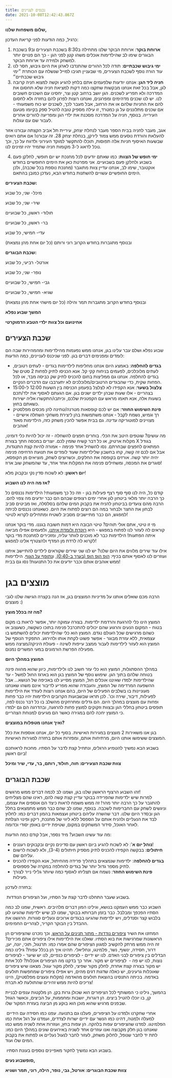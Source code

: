 ```yaml
---
title: נכנסים לעניינים
date: 2021-10-08T12:42:43.867Z
---
```

**שלום משפחות שלנו,** 

כרגיל, כמה הודעות לפני קריאת העדכון:

1. **ארוחת בוקר**: ארוחת הבוקר שלנו מתחילה ב8:30 בשכבת הצעירים וב9 בשכבת הבוגרים שימו לב שהילדימות אוכלים משהו קטן לפני הגן - כך הם פנויים יותר למשחק ולמידה עד ארוחת הבוקר. 
2. **ימי גיבוש שכבתיים**: תודה לכל ההורים שהתנדבו לארגן את היום גיבוש, חסר לנו עוד הורה נוסף לשכבת הצעירים, מי שבעניין תגיבו למייל שנשלח עם הכותרת ״ימי גיבוש שכבתיים״ 
3. **חניה ליד הגן**: אנחנו יודעות שלפעמים אתם בלחץ להגיע וקשה למצוא חניה קרובה לגן, אבל בכל זאת אנחנו מבקשות שתקצו כמה דקות למציאת חניה שלא תחסום את המדרכה ולא תפריע לשכנים. הגן יושב ברחוב קטן וצר, יחסינו עם השכנים חשובים לנו. יש לנו שכנים מדהימים ומפרגנים, ואנחנו רוצות לפרגן להם בחזרה ולא לחסום להם את החניות שלהם או את הרחוב, אבל מעבר לכך, לשכנים יש כוח משמעותי - אם שכנים מתלוננים על גן כמטרד, זו עילה מספיק טובה להטיל ספק בקיומו מטעם העירייה. בנוסף, חניה על המדרכה מסכנת את ילדי הגן ומפריעה להורים אחרים לעבור שם עם עגלות.

אגב, מעבר לחניה בבית הספר מעבר לנחלת יצחק, עיריית תל אביב הקצתה עבורנו אזור להעלאת והורדת נוסעים ממש צמוד לירקן, בנחלת יצחק 28. זה עבורנו! אם אתם רואים שבשעות האיסוף חניות אלה תפוסות, תוכלו להתקשר למוקד העירוני ולדווח על כך, וכך נוכל לדאוג ל-3 מקומות חניה שתמיד יהיו זמינים לנו.

4. **ימי חופש של הצוות**: כמו שאתם יודעים לכל מחנכת יש יום חופשי, לחלקן פעם בשבוע ולחלקן פעם בשבועיים. אני מפרטת כאן את הימים החופשיים בחודש אוקטובר, שימו לב, אנחנו עדיין צוות מתוגבר (מחנכת נוספת בכל שכבה), ולכן הימים החופשיים עשויים להשתנות בחודש הבא, נעדכן כמובן בהתאם. 

**שכבת הצעירים:** 

מיכל- שני, כל שבוע 

שיר- שני, כל שבוע

חולוד- ראשון, כל שבועיים 

בר- ראשון, כל שבועיים 

עדי- חמישי, כל שבוע

ובנוסף מתגברות בחודש הקרוב רוני ורותם (כל יום אחת מהן נמצאת)

**שכבת הבוגרים:** 

אורטל- רביעי, כל שבוע 

נופר- שני, כל שבוע 

גבי- חמישי, כל שבועיים 

שגיא- חמישי, כל שבועיים

ובנוסף בחודש הקרוב מתגברות תמר והילה (כל יום מישהי אחת מהן נמצאת) 

**המשך שבוע נפלא** 

**אחינועם וכל צוות ילדי הטבע הדמוקרטי** 

## שכבת הצעירים

שבוע נפלא ושלם עבר עלינו בגן, אנחנו ממש נפעמות מהילדימות ומהמהירות שבה הם לומדים ומפנימים דברים בגן. לפני שניכנס לעניינים, כמה הודעות:

* **בגדים להחלפה**: באמצע היום אנחנו מחליפות לילדימות בגדים - לעתים רטובים, לעתים מלוכלכים, לפעמים בניחוח קקי קל. אנא הכניסו לתיק לפחות 2 סטים של בגדים להחלפה. אנחנו גם ממליצות בחום להכניס לתיק שק כביסה מבד, או לכל הפחות שקית, כדי שהבגדים הרטובים/מלוכלכים לא יתערבבו עם הדברים הנקיים.
* **צלצול בשער**: אנא הקפידו לא לצלצל בפעמון הכניסה בין השעות 12:00 ל-15:00 בצהריים - אלו שעות שבהן ילדים ישנים בגן. אם הגעתם לאסוף את ילד/תכם בשעות אלה, אנא תאמו מראש עם הקפטנית שלכם, וכיתבו/התקשרו אליה ישירות כשאתם בחוץ.
* **פינת השימוש החוזר**: אם יש לכם קופסאות מטרנה/טחינה להן מכסים מפלסטיק רך וגמיש, נשמח לקבל - אנחנו משתמשות בהן ליצירת משחקי השחלה אישיים - מצויינים למוטוריקה עדינה. גם בבית אפשר להכין משחק כזה, הילדימות מאוד אוהבים!

מה עושים? שוטפים היטב את הכלי. בוחרים חפצים להשחלה - זה יכול להיות כלי דומינו, מקלות ארטיק, או כל דבר קשיח שזמין לכם. יוצרים במכסה חתך בצורת X בגודל המתאים לחפצים שבחרתם. נסו להשחיל אחד פנימה - אמורה להיות קצת התנגדות, אבל אם לכם זה קשה, קחו בחשבון שלילדימות שעוד לומדים את תנועת הדחיפה פנימה יהיה יותר קשה. אורזים בקופסה את החלקים, וכשרוצים לשחק, מוציאים מן הקופסא, סוגרים את המכסה, ומשחילים פנימה את המקלות אחד אחד, עד שהמשחק שוב ארוז!

**יום ראשון**: לא לשכוח סדין נקי ובקבוק מלא!

**אז מה היה לנו השבוע?**

קודם כל, היה לנו סוף סוף רצף פעילות בגן - וזה כל כך משמעותי! הילדימות נכנסים כל כך הרבה יותר מלאי ביטחון לגן אחרי ימים רצופים שבהם הם כבר יודעים מה צפוי להם. הרבה מהם צועדים בביטחון להניח את בקבוק המים שלהם בסלסלה, ואז מביטים סביב לבחון את החצר ולבחור במה הם רוצים לפתוח את היום. כשאנחנו נכנסים לכיתה למפגש, הם כבר מתיישבים מסביב לשטיח ומתחילים לקרוא לטיטי!

מי זו טיטי, אתם אולי תוהים? טיטי הבובה היא דמות חשובה בגננו. מדי בוקר אנחנו קוראים לה לעזור לנו לפתוח במפגש - היא [רוקדת ולומדת איתנו](https://www.youtube.com/watch?v=x5fUFRfpDTs), ולפעמים אפילו מביאה איתה הפתעות! הילדימות כבר לא מוכנים לוותר עליה, ומזכירים למחנכת מדי בוקר לקרוא לה לרדת מן המדף ולהצטרף אלינו למפגש! 

אילו עוד שירים מלווים את היום שלנו? יש לנו שני שירים שקוראים לילדים להתיישב איתנו ועוזרים לנו לאסוף אותם בכיף: [הופ הופ הופ (בערך ב-0:40)](https://www.youtube.com/watch?v=bZQrxi5kso8), [](https://www.youtube.com/watch?v=bZQrxi5kso8) ו[נתופף על הגוף](https://www.youtube.com/watch?v=hocEh0TY2vw). הילדימות ממש אוהבים אותם וכבר יודעים את כל התנועות! נסו גם בבית! 

# מוצצים בגן

הרבה מכם שואלים אותנו על מדיניות המוצצים בגן, אז הנה בקצרה הגישה שלנו לגבי מוצצים :)

**מה זה בכלל מוצץ?**

המוצץ הינו כלי להרגעת והרדמת ילדימות. בצורה עמוקה יותר, אפשר לראות בו מקום בטוח - המקום הנעים והרגוע שהם יכולים להתכרבל פנימה בתוכו כשקשה, כשעצוב או כשהם מרגישים שכל העולם נגדם. המוצץ הוא כלי שהילדימות יכולים להשתמש בו עצמאית, ללא עזרת מבוגר - אפשר פשוט לקחת אותו ולהירגע. התפקיד הנוסף של המוצץ הוא לעזור לילדימות לעבור ממצב עייפות לשינה - פעולת היניקה/מציצה ממש מפעילה הפרשת הורמונים במעי המשרים נמנום.

**המוצץ במהלך היום**

במהלך ההסתגלות, המוצץ הוא כלי עזר חשוב לנו ולילדימות, כיוון שהוא מהווה פינה בטוחה שלהם בתוך הגן. שימוש נוסף של המוצץ בגן הוא בארגז החול למשל - עד שהילדימות ילמדו שאיננו אוכלים חול, המוצץ מסייע לנו באכיפה של הנושא… אבל ההשפעה המרדימה של המוצץ, והעבודה שהוא מפריע לדיבור אינם משהו שאנחנו מעוניינות בו בשלבים הפעילים של היום, בהם אנחנו רוצות לעודד את הילדימות לפעילות, דיבור, שירה וכו'. לכן תראו שבשבועות הקרובים הילדימות יהיו כבר פחות ופחות עם מוצצים במהלך היום. הם גדלים ומתרחקים מהשלב בו כל דבר נכנס לפה, תופסים ביטחון בחללי הגן ובצוות וזקוקים למוצץ פחות להרגעה, ובהדרגה הם גם ילמדו כי המוצץ יחכה להם במגירה כאשר הם מגיעים למנוחת הצהריים.

**ואיך אנחנו מטפלות במוצצים?**

בגן אנו משאירות 2 מוצצים במגירות האישיות. בסוף כל יום, אנחנו אוספות את כלל המוצצים ששימשו אותנו היום, מרתיחות אותם, ומפזרות אותם בחזרה למגירות האישיות.

בשבוע הבא נמשיך להטמיע הרגלים, ונתחיל קצת לדבר על הסתיו. מחכות לראותכם ביום ראשון!

**צוות שכבת הצעירים: חוה, חולוד, רותם, בר, עדי, שיר ומיכל**

## שכבת הבוגרים

זהו השבוע הרצוף הראשון שלנו בגן, ושמנו לב לכמה דברים ממש מרגשים!\
למרות שיש ילדימות שהפרידה בבוקר עדיין קצת קשה להם, ראינו שהם מצליחים להתגבר על כך הרבה יותר מהר! זה ממש משמח לראות כיצד הם אוספים את עצמם, וניגשים לשחק עם החברימות לשכבה. בנוסף, שמנו לב שהם כבר ממש מתמצאים בחלל הגן ובסדר היום שלנו. דבר שהשרה עליהם ביטחון ועצמאות בהמון דברים כמו: לחלוץ לבד את הנעליים ולהניח אותם על הספסל ללא ליווי של מחנכת, ריקון ופינוי הצלחת לאחר האוכל, סידור המשחקים במקום, שטיפת ידיים באופן יסודי וכדומה.

מה עוד עשינו השבוע? מיד נספר, אבל קודם כמה הודעות:

* **נוהל יום א**': לא לשכוח להגיע ביום ראשון עם סדינים נקיים ובקבוקים רעננים!
* **חיתולים**: בבקשה הקפידו להכניס לתיק מספיק חיתולים (3-4), ולא לשכוח לרשום עליהם שם.
* **בגדים להחלפה**: ילדימות שנמצאים בתהליך פרידה מהחיתול, אנא הקפידו להכניס לתיק מספר גדול יותר של בגדים להחלפה במקרה של פספוסים.
* **פינת השימוש החוזר**: נשמח אם תצליחו לאסוף כמה שיותר גלילי נייר לצורך פעילות.

בחזרה לעדכון: 

 בשבוע שעבר התחלנו לדבר קצת על הסתיו, ועל הציפורים הנודדות. 

השבוע כבר ממש העמקנו בנושא, וגילינו המון דברים מלהיבים. ראשית, שמנו לב כמה הסתיו הפכפך ומבלבל. כבר בזמן חברותא בבוקר, שמנו לב שיש ילדימות שהגיעו לגן בלבוש קצר וסנדלים, ויש ילדימות שהגיעו בבגדים ארוכים ונעליים סגורות. הרגשנו את ההבדל בין הבוקר הקריר, לצהריים החמימים.

המחזנו את השיר [ציפורים נודדות - מתוך תנינים על הראש](https://youtu.be/bWPxj6cVjAs), וכך נזכרנו שהציפורים הן הראשונות שמרגישות את בוא הסתיו. שאלנו את הילדימות אילו ציפורים אתם מכירים? זה היה ממש מרתק להקשיב למגוון הציפורים שהם אמרו כמו: תרנגול, תוכי, יונה, יען, דרור, חסידה, ינשוף, נשר, פלמינגו, ונחליאלי. תהינו איך הן בכלל עפות? גילינו כמה הבדלים בין ציפורים לבני האדם. לנו יש ידיים - לציפורים כנפיים, לנו יש שיער - לציפורים נוצות, לנו יש פה -  לציפורים יש מקור. אחר כך בדקנו מה הציפורים אוכלות? לכל אחת יש מקור בצורה קצת אחרת, לחלק מקור שפיצי, לחלק מקור עגול. מצאנו שיש ציפורים שאוכלות גרעינים, יש כאלה שדגות דגים מהים, ויש אפילו ציפורים שמחפשות תולעים באדמה. בכיתה התנסינו בהוצאת תולעים מהאדמה (מקלות ונעצים מפלסטיק), היינו צריכים להיות ממש זהירים שהתולעת לא תברח!

בהמשך, גילינו כי המשותף לכל הציפורים הוא שכולן גרות בקן. הן מלקטות ענפים לבניית קן, בו יוכלו להטיל ביצים. הן דוגרות, יושבות ומחממות, על הביצים, וכאשר הגוזל שבפנים מרגיש שהוא מוכן הוא בוקע מן הביצה בעזרת המקור שלו. 

 אחרי שחקרנו ולמדנו על הציפורים, פעלנו גם בתנועה. עפנו כמו חסידה עם הידיים למעלה ולמטה, דהינו כמו הנשר עם ידיים ישרות לצדדים, ועמדנו על רגל אחת כמו הפלמינגו. למדנו שהציפורים עפות בלהקה. הן עפות בחץ, ועוזרות אחת לשניה ממש כמו שאנחנו בגן חלק מקבוצה ואנו עוזרים אחד לשניה באירועים שונים במהלך היום כמו: לתת יד לחבר שנופל, לחלוק משחק, לעזור לחבר לנעול נעליים או לפתוח את בקבוק המים שלו ועוד.  

 בשבוע הבא נמשיך לחקור מאפיינים נוספים בעונת הסתיו.

**סופשבוע נעים,**

**צוות שכבת הבוגרים: אורטל, גבי, נופר, הילה, רוני, תמר ושגיא**